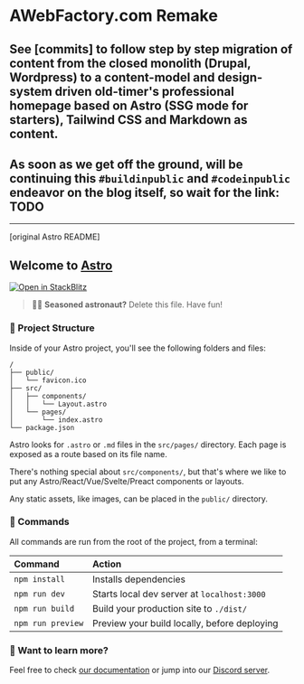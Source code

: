 # AWebFactory.com Remake

## See [commits] to follow step by step migration of content from the closed monolith (Drupal, Wordpress) to a content-model and design-system driven old-timer's professional homepage based on Astro (SSG mode for starters), Tailwind CSS and Markdown as content.

## As soon as we get off the ground, will be continuing this `#buildinpublic` and `#codeinpublic` endeavor on the blog itself, so wait for the link: TODO

---

[original Astro README]

## Welcome to [Astro](https://astro.build)

[![Open in StackBlitz](https://developer.stackblitz.com/img/open_in_stackblitz.svg)](https://stackblitz.com/github/withastro/astro/tree/latest/examples/basics)

> 🧑‍🚀 **Seasoned astronaut?** Delete this file. Have fun!

### 🚀 Project Structure

Inside of your Astro project, you'll see the following folders and files:

```
/
├── public/
│   └── favicon.ico
├── src/
│   ├── components/
│   │   └── Layout.astro
│   └── pages/
│       └── index.astro
└── package.json
```

Astro looks for `.astro` or `.md` files in the `src/pages/` directory. Each page is exposed as a route based on its file name.

There's nothing special about `src/components/`, but that's where we like to put any Astro/React/Vue/Svelte/Preact components or layouts.

Any static assets, like images, can be placed in the `public/` directory.

### 🧞 Commands

All commands are run from the root of the project, from a terminal:

| Command           | Action                                       |
| :---------------- | :------------------------------------------- |
| `npm install`     | Installs dependencies                        |
| `npm run dev`     | Starts local dev server at `localhost:3000`  |
| `npm run build`   | Build your production site to `./dist/`      |
| `npm run preview` | Preview your build locally, before deploying |

### 👀 Want to learn more?

Feel free to check [our documentation](https://docs.astro.build) or jump into our [Discord server](https://astro.build/chat).
